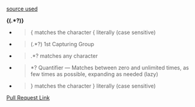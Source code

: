 [source used](https://stackoverflow.com/questions/40972805/python-capture-contents-inside-curly-braces/40972959)

**\{(.\*?)\}**

- > \{ matches the character { literally (case sensitive)
- > (.\*?) 1st Capturing Group
- > .\*? matches any character
- > \*? Quantifier — Matches between zero and unlimited times, as few times as possible, expanding as needed (lazy)
- > \} matches the character } literally (case sensitive)

[Pull Request Link](https://github.com/nawal-ahmad/madlib-cli/compare/lab3?expand=1)
